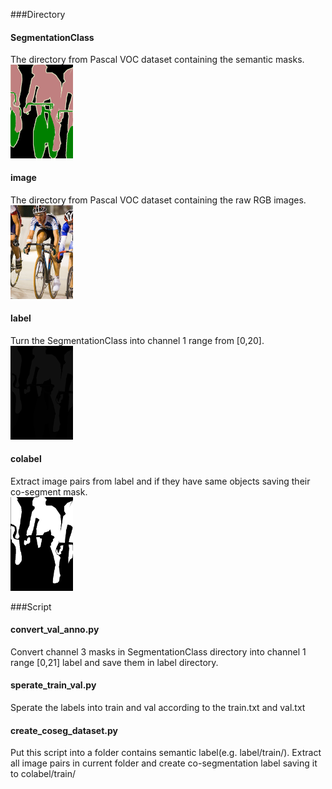 
###Directory

#### SegmentationClass
The directory from Pascal VOC dataset containing the semantic masks.<br/>
<img src="example_images/2007_000129.png" width="100">

#### image
The directory from Pascal VOC dataset containing the raw RGB images.<br/>
<img src="example_images/2007_000129.jpg" width="100">

#### label
Turn the SegmentationClass into channel 1 range from [0,20].<br/>
<img src="example_images/2007_000129_0_20.png" width="100">

#### colabel
Extract image pairs from label and if they have same objects saving their co-segment mask.<br/>
<img src="example_images/2007_000129_2007_000323.png" width="100">

###Script

#### convert_val_anno.py
Convert channel 3 masks in SegmentationClass directory into channel 1 range [0,21] label and save them in label directory.

#### sperate_train_val.py
Sperate the labels into train and val according to the train.txt and val.txt

#### create_coseg_dataset.py
Put this script into a folder contains semantic label(e.g. label/train/).
Extract all image pairs in current folder and create co-segmentation label saving it to colabel/train/
